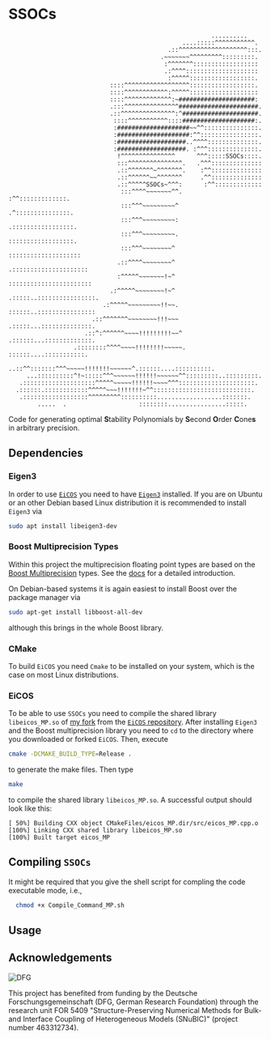 # SSOCs

```
                                                        ..........
                                                ....:::::^^^^^^^^^^^.
                                            .::^^^^^^^^^^^^^^^^^^^:::.
                                          .~~~~~~~^^^^^^^^^:::::::::.
                                           :^^^^^^^::::::::::::::::::
                                           .:^^^^::::::::::::::::::::
                                            :^^^^^::::::::::::::::::.
                            ::::^^^^^^^^^^^^^^^^^^::::::::::::::::::.
                            ::::^^^^^^^^^^^^:^^^^^:::::::::::::::::::
                            ::::^^^^^^^^^^^^^:~#####################:
                            .:::^^^^^^^^^^^^^^^######################.
                            .::^^^^^^^^^^^^^^^:^#####################.
                             ::::^^^^^^^^^^^::::####################:.
                             :####################~~^^:::::::::::::::.
                             :####################:^^::::::::::::::::.
                             :###################..^^^^::::::::::::::.
                             :###################. :^^^::::::::::::::.
                              !^^^^^^^^^^^^^^^      ^^^:::::SSOCs::::.
                              :::^^^^^^^^^^^^^^^.   .^^^::::::::::::::
                              .::^^^^^^^~^^^^^^^.    :^^::::::::::::::
                              .::^^^^^^~~^^^^^^^     .^^::::::::::::::
                              .::^^^^^SSOCs~^^^:      :^^:::::::::::::
                               :::^^^^~~~~~~~^^.      :^^:::::::::::::.
                               :::^^^~~~~~~~~~^       .^:::::::::::::::.
                               :::^^^~~~~~~~~~:       .:::::::::::::::::.
                               :::^^^~~~~~~~~~.        ::::::::::::::::::.
                               :::^^^~~~~~~~~^         ::::::::::::::::::::
                              .::^^^^~~~~~~~~^        .:::::::::::::::::::::
                              :^^^^^~~~~~~~!~^        :::::::::::::::::::::::
                            .:^^^^^~~~~~~~~!~^       .:::::..::::::::::::::::.
                          .:^^^^^~~~~~~~~~!!~~.      ::::::..::::::::::::::::
                       .::^^^^^^^~~~~~~~~!!!~~~     .:::::...::::::::::::::.
                     .::^:^^^^^^~~~~!!!!!!!!!~~^   .::::::...:::::::::::::.
                  .::::::::^^^^~~~~!!!!!!!!~~~~~.  ::::::....:::::::::::.
              ..::^^:::::::^^^~~~~~!!!!!!!~~~~~~^.::::::....::::::::::.
     ...::::::::::^!~:::::^^^~~~~~~!!!!!!~~~~~~^^:::::::::..:::::::::.
   .::::::::::::::::::::^^^^^~~~~~!!!!!!~~~~^^^:::::::::::::::::::::.
  .::::::.::::::::::::^^^^^~~~!!!!!!!~^^:::::::::::::::::::::::::::.
   .::::::::::::::::::^^^^^^^^^::::::::::..................:::::::.
        .....  .                    ::::::::................:::::.
```

Code for generating optimal **S**tability Polynomials by **S**econd **O**rder **C**one**s** in arbitrary precision.

## Dependencies
### Eigen3
In order to use [`EiCOS`](https://github.com/EmbersArc/EiCOS) you need to have [`Eigen3`](https://eigen.tuxfamily.org/index.php?title=Main_Page) installed. If you are on Ubuntu or an other Debian based Linux distribution it is recommended to install `Eigen3` via 
```bash
sudo apt install libeigen3-dev
```

### Boost Multiprecision Types
Within this project the multiprecision floating point types are based on the [Boost Multiprecision](https://github.com/boostorg/multiprecision) types. See the [docs](https://www.boost.org/doc/libs/1_77_0/libs/multiprecision/doc/html/index.html) for a detailed introduction.

On Debian-based systems it is again easiest to install Boost over the package manager via
```bash
sudo apt-get install libboost-all-dev
```
although this brings in the whole Boost library.

### CMake
To build `EiCOS` you need `Cmake` to be installed on your system, which is the case on most Linux distributions.

### EiCOS

To be able to use `SSOCs` you need to compile the shared library `libeicos_MP.so` of [my fork](https://github.com/DanielDoehring/EiCOS) from the [`EiCOS` repository](https://github.com/EmbersArc/EiCOS).
After installing `Eigen3` and the Boost multiprecision library you need to `cd` to the directory where you downloaded or forked `EiCOS`.
Then, execute 
```bash
cmake -DCMAKE_BUILD_TYPE=Release .
```
to generate the make files.
Then type 
```bash
make
```
to compile the shared library `libeicos_MP.so`.
A successful output should look like this:
```
[ 50%] Building CXX object CMakeFiles/eicos_MP.dir/src/eicos_MP.cpp.o
[100%] Linking CXX shared library libeicos_MP.so
[100%] Built target eicos_MP
```

## Compiling `SSOCs`

It might be required that you give the shell script for compling the code executable mode, i.e., 
```bash
  chmod +x Compile_Command_MP.sh
``` 
## Usage

## Acknowledgements
![DFG](https://github.com/DanielDoehring/OSPREI/assets/75639095/a0ebb057-a0c5-4dc9-96df-03ac74894d2a)

This project has benefited from funding by the Deutsche Forschungsgemeinschaft (DFG, German Research Foundation)
through the research unit FOR 5409 "Structure-Preserving Numerical Methods for Bulk- and
Interface Coupling of Heterogeneous Models (SNuBIC)" (project number 463312734).
